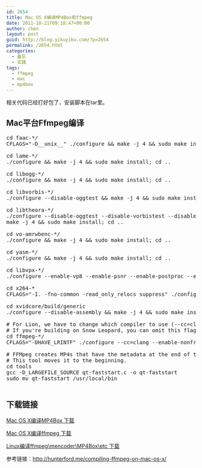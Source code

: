 ```yaml
---
id: 2654
title: Mac OS X编译MP4Box和ffmpeg
date: 2011-10-21T09:18:47+00:00
author: chen
layout: post
guid: http://blog.yikuyiku.com/?p=2654
permalink: /2654.html
categories:
  - 备忘
  - 实践
tags:
  - ffmpeg
  - mac
  - mp4box
---
```

相关代码已经打好包了，安装脚本在tar里。

## Mac平台Ffmpeg编译

<pre class="brush: bash">cd faac-*/
CFLAGS="-D__unix__" ./configure && make -j 4 && sudo make install; cd ..

cd lame-*/
./configure && make -j 4 && sudo make install; cd ..

cd libogg-*/
./configure && make -j 4 && sudo make install; cd ..

cd libvorbis-*/
./configure --disable-oggtest && make -j 4 && sudo make install; cd ..

cd libtheora-*/
./configure --disable-oggtest --disable-vorbistest --disable-examples --disable-asm
make -j 4 && sudo make install; cd ..

cd vo-amrwbenc-*/
./configure && make -j 4 && sudo make install; cd ..

cd yasm-*/
./configure && make -j 4 && sudo make install; cd ..

cd libvpx-*/
./configure --enable-vp8 --enable-psnr --enable-postproc --enable-multithread --enable-runtime-cpu-detect --disable-install-docs --disable-debug-libs --disable-examples && make -j 4 && sudo make install; cd ..

cd x264-*
CFLAGS="-I. -fno-common -read_only_relocs suppress" ./configure --enable-pic --enable-shared && make -j 4 && sudo make install; cd ..

cd xvidcore/build/generic
./configure --disable-assembly && make -j 4 && sudo make install; cd ../../..

# For Lion, we have to change which compiler to use (--cc=clang).
# If you're building on Snow Leopard, you can omit this flag so it defaults to gcc.
cd ffmpeg-*/
CFLAGS="-DHAVE_LRINTF" ./configure --cc=clang --enable-nonfree --enable-gpl --enable-version3 --enable-postproc --enable-swscale --enable-avfilter --enable-libmp3lame --enable-libvorbis --enable-libtheora --enable-libfaac --enable-libxvid --enable-libx264 --enable-libvpx --enable-libvo-amrwbenc --enable-shared --enable-pthreads --disable-indevs && make -j 4 && sudo make install

# FFMpeg creates MP4s that have the metadata at the end of the file.
# This tool moves it to the beginning.
cd tools
gcc -D_LARGEFILE_SOURCE qt-faststart.c -o qt-faststart
sudo mv qt-faststart /usr/local/bin

</pre>

## 下载链接

[Mac OS X编译MP4Box 下载](down/MP4Box_mac.tar.gz)

[Mac OS X编译ffmpeg 下载](down/ffmpeg_mac.tar.gz)

[Linux编译ffmpeg\mencoder\MP4Box\etc 下载](down/ffmpeg_mencode_mp4box_i386_linux.tar.gz)

参考链接：http://hunterford.me/compiling-ffmpeg-on-mac-os-x/
